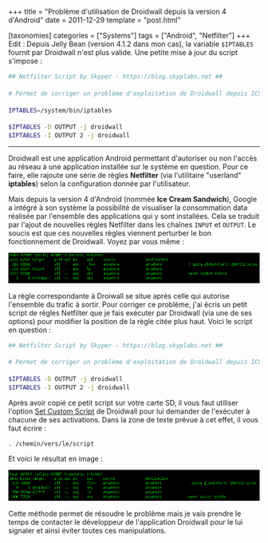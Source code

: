 +++
title = "Problème d'utilisation de Droidwall depuis la version 4 d'Android"
date = 2011-12-29
template = "post.html"

[taxonomies]
categories = ["Systems"]
tags = ["Android", "Netfilter"]
+++
Edit : Depuis Jelly Bean (version 4.1.2 dans mon cas), la variable `$IPTABLES`
fournit par Droidwall n'est plus valide. Une petite mise à jour du script
s'impose :

```bash
## Netfilter Script by Skyper - https://blog.skyplabs.net ##

# Permet de corriger un problème d'exploitation de Droidwall depuis ICS.

IPTABLES=/system/bin/iptables

$IPTABLES -D OUTPUT -j droidwall
$IPTABLES -I OUTPUT 2 -j droidwall
```

* * *

Droidwall est une application Android permettant d'autoriser ou non l'accès au
réseau à une application installée sur le système en question. Pour ce faire,
elle rajoute une série de règles **Netfilter** (via l'utilitaire "userland"
**iptables**) selon la configuration donnée par l'utilisateur.

<!-- more -->

Mais depuis la version 4 d'Android (nommée **Ice Cream Sandwich**), Google a
intégré à son système la possibilité de visualiser la consommation data réalisée
par l'ensemble des applications qui y sont installées. Cela se traduit par
l'ajout de nouvelles règles Netfilter dans les chaînes `INPUT` et `OUTPUT`. Le
soucis est que ces nouvelles règles viennent perturber le bon fonctionnement de
Droidwall. Voyez par vous même :

![Screenshot Netfilter Android - before](probleme-droidwall-1.png)

La règle correspondante à Droiwall se situe après celle qui autorise l'ensemble
du trafic à sortir. Pour corriger ce problème, j'ai écris un petit script de
règles Netfilter que je fais exécuter par Droidwall (via une de ses options)
pour modifier la position de la règle citée plus haut. Voici le script en
question :

```bash
## Netfilter Script by Skyper - https://blog.skyplabs.net ##

# Permet de corriger un problème d'exploitation de Droidwall depuis ICS.

$IPTABLES -D OUTPUT -j droidwall
$IPTABLES -I OUTPUT 2 -j droidwall
```

Après avoir copié ce petit script sur votre carte SD, il vous faut utiliser
l'option [Set Custom Script][droidwall-custom-script] de Droidwall pour lui
demander de l'exécuter à chacune de ses activations. Dans la zone de texte
prévue à cet effet, il vous faut écrire :

```raw
. /chemin/vers/le/script
```

Et voici le résultat en image :

![Screenshot Netfilter Android - after](probleme-droidwall-2.png)

Cette méthode permet de résoudre le problème mais je vais prendre le temps de
contacter le développeur de l'application Droidwall pour le lui signaler et
ainsi éviter toutes ces manipulations.

 [droidwall-custom-script]: https://code.google.com/p/droidwall/wiki/CustomScripts "Set Custom Script"
